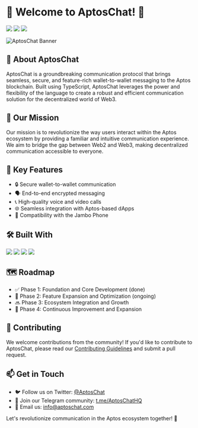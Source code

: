 # 🚀 Welcome to AptosChat! 💬

[![](https://img.shields.io/badge/GitHub-100000?style=for-the-badge&logo=github&logoColor=white)](https://github.com/AptosChat)
[![](https://img.shields.io/badge/Twitter-1DA1F2?style=for-the-badge&logo=twitter&logoColor=white)](https://twitter.com/AptosChat)
[![](https://img.shields.io/badge/Telegram-2CA5E0?style=for-the-badge&logo=telegram&logoColor=white)](https://t.me/AptosChatHQ)

![AptosChat Banner](https://i.imgur.com/your_banner_image_url.png)

## 🌟 About AptosChat

AptosChat is a groundbreaking communication protocol that brings seamless, secure, and feature-rich wallet-to-wallet messaging to the Aptos blockchain. Built using TypeScript, AptosChat leverages the power and flexibility of the language to create a robust and efficient communication solution for the decentralized world of Web3.

## 🎯 Our Mission

Our mission is to revolutionize the way users interact within the Aptos ecosystem by providing a familiar and intuitive communication experience. We aim to bridge the gap between Web2 and Web3, making decentralized communication accessible to everyone.

## 🔑 Key Features

- 🔒 Secure wallet-to-wallet communication
- 🗣️ End-to-end encrypted messaging
- 📞 High-quality voice and video calls
- 🌐 Seamless integration with Aptos-based dApps
- 📱 Compatibility with the Jambo Phone

## 🛠️ Built With

![](https://img.shields.io/badge/TypeScript-007ACC?style=for-the-badge&logo=typescript&logoColor=white)
![](https://img.shields.io/badge/Aptos-000000?style=for-the-badge&logo=aptos&logoColor=white)
![](https://img.shields.io/badge/Node.js-43853D?style=for-the-badge&logo=node.js&logoColor=white)
![](https://img.shields.io/badge/React-20232A?style=for-the-badge&logo=react&logoColor=61DAFB)

## 🗺️ Roadmap

- ✅ Phase 1: Foundation and Core Development (done)
- 🚧 Phase 2: Feature Expansion and Optimization (ongoing)
- 🔜 Phase 3: Ecosystem Integration and Growth
- 🔮 Phase 4: Continuous Improvement and Expansion

## 🤝 Contributing

We welcome contributions from the community! If you'd like to contribute to AptosChat, please read our [Contributing Guidelines](CONTRIBUTING.md) and submit a pull request.

## 📫 Get in Touch

- 🐦 Follow us on Twitter: [@AptosChat](https://twitter.com/AptosChat)
- 💬 Join our Telegram community: [t.me/AptosChatHQ](https://t.me/AptosChatHQ)
- 📧 Email us: info@aptoschat.com

Let's revolutionize communication in the Aptos ecosystem together! 🚀
